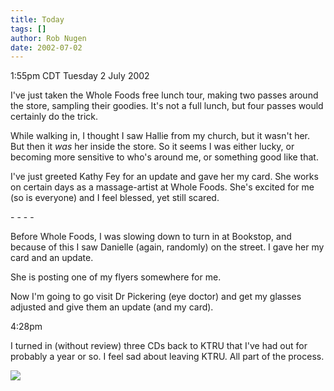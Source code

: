 ```yaml
---
title: Today
tags: []
author: Rob Nugen
date: 2002-07-02
---
```


<p class=date>1:55pm CDT Tuesday 2 July 2002</p>

<p>I've just taken the Whole Foods free lunch tour, making two passes
around the store, sampling their goodies.  It's not a full lunch, but
four passes would certainly do the trick.</p>

<p>While walking in, I thought I saw Hallie from my church, but it
wasn't her.  But then it <em>was</em> her inside the store.  So it
seems I was either lucky, or becoming more sensitive to who's around
me, or something good like that.</p>

<p>I've just greeted Kathy Fey for an update and gave her my card.
She works on certain days as a massage-artist at Whole Foods. She's
excited for me (so is everyone) and I feel blessed, yet still
scared.</p>

<p>- - - -</p>

<p>Before Whole Foods, I was slowing down to turn in at Bookstop, and
because of this I saw Danielle (again, randomly) on the street.  I
gave her my card and an update.</p>

<p>She is posting one of my flyers somewhere for me.</p>

<p>Now I'm going to go visit Dr Pickering (eye doctor) and get my
glasses adjusted and give them an update (and my card).</p>

<p class=date>4:28pm</p>

<p>I turned in (without review) three CDs back to KTRU that I've had
out for probably a year or so.  I feel sad about leaving KTRU.  All
part of the process.</p>

<p><img src="/images/rob/wL-ROB.gif"/></p>

